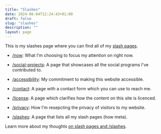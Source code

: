 ```yaml
---
title: "Slashes"
date: 2024-06-04T12:24:43+01:00
draft: false
slug: "slashes"
description: ""
layout: page
---
```


This is my slashes page where you can find all of my [slash pages](https://slashpages.net/).

- [/now](/now/): What I'm choosing to focus my attention on right now.
- [/social-projects](/social-projects): A page that showcases all the social programs I've contributed to.
- [/accessibility](/accessibility/): My commitment to making this website accessible.

- [/contact](/contact/): A page with a contact form which you can use to reach me.
- [/license](/license/): A page which clarifies how the content on this site is licenced.
- [/privacy](/privacy/): How I'm resepcting the privacy of visitors to my website.
- [/slashes](/slashes/): A page that lists all my slash pages (how meta).

Learn more about my thoughts [on slash pages and /slashes](/writing/slash-pages-and-slashes/).

<!-- - [/support](/support/): Ways in which you can support my work (should you wish to). -->
<!-- - [/things](/things/): Projects from the past or that I'm currently working on. -->
<!-- - [/testimonials](/testimonials/): The kind words my clients have said about working with me. -->
<!-- - [/blogroll](/blogroll/): A list of other sites I currently follow and recommend. -->
<!-- - [/feeds](/feeds/): The availabe RSS feeds you can subscribe to to follow my work. -->

